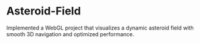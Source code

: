 # Asteroid-Field
Implemented a WebGL project that visualizes a dynamic asteroid field with smooth 3D navigation and optimized performance.
